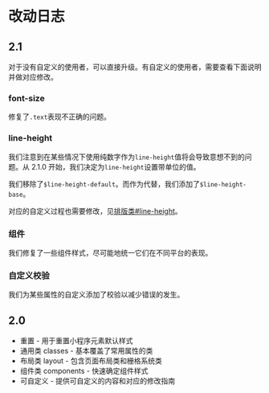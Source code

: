 # 改动日志

## 2.1

对于没有自定义的使用者，可以直接升级。有自定义的使用者，需要查看下面说明并做对应修改。

### font-size

修复了`.text`表现不正确的问题。

### line-height

我们注意到在某些情况下使用纯数字作为`line-height`值将会导致意想不到的问题。从 2.1.0 开始，我们决定为`line-height`设置带单位的值。

我们移除了`$line-height-default`。而作为代替，我们添加了`$line-height-base`。

对应的自定义过程也需要修改，见[排版类#line-height](../classes/typography.md#line-height)。

### 组件

我们修复了一些组件样式，尽可能地统一它们在不同平台的表现。

### 自定义校验

我们为某些属性的自定义添加了校验以减少错误的发生。

## 2.0

- 重置 - 用于重置小程序元素默认样式
- 通用类 classes - 基本覆盖了常用属性的类
- 布局类 layout - 包含页面布局类和栅格系统类
- 组件类 components - 快速确定组件样式
- 可自定义 - 提供可自定义的内容和对应的修改指南
